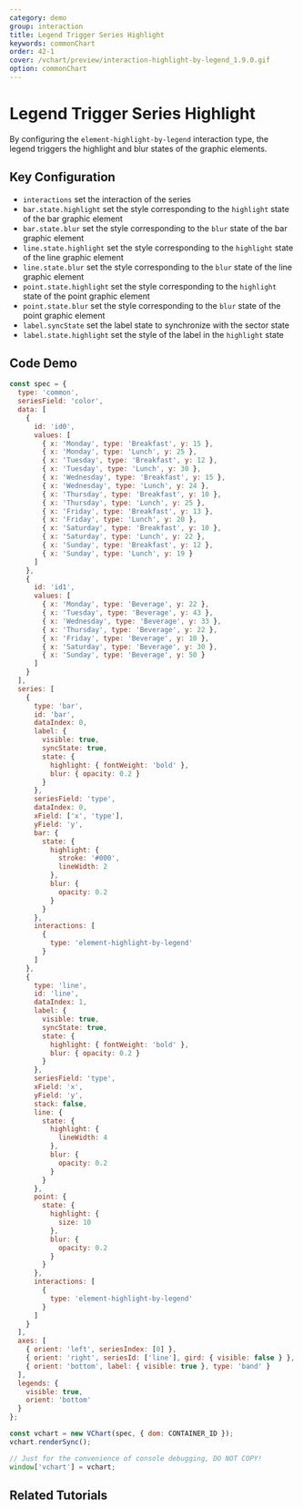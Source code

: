 ```yaml
---
category: demo
group: interaction
title: Legend Trigger Series Highlight
keywords: commonChart
order: 42-1
cover: /vchart/preview/interaction-highlight-by-legend_1.9.0.gif
option: commonChart
---
```


# Legend Trigger Series Highlight

By configuring the `element-highlight-by-legend` interaction type, the legend triggers the highlight and blur states of the graphic elements.

## Key Configuration

- `interactions` set the interaction of the series
- `bar.state.highlight` set the style corresponding to the `highlight` state of the bar graphic element
- `bar.state.blur` set the style corresponding to the `blur` state of the bar graphic element
- `line.state.highlight` set the style corresponding to the `highlight` state of the line graphic element
- `line.state.blur` set the style corresponding to the `blur` state of the line graphic element
- `point.state.highlight` set the style corresponding to the `highlight` state of the point graphic element
- `point.state.blur` set the style corresponding to the `blur` state of the point graphic element
- `label.syncState` set the label state to synchronize with the sector state
- `label.state.highlight` set the style of the label in the `highlight` state

## Code Demo

```javascript livedemo
const spec = {
  type: 'common',
  seriesField: 'color',
  data: [
    {
      id: 'id0',
      values: [
        { x: 'Monday', type: 'Breakfast', y: 15 },
        { x: 'Monday', type: 'Lunch', y: 25 },
        { x: 'Tuesday', type: 'Breakfast', y: 12 },
        { x: 'Tuesday', type: 'Lunch', y: 30 },
        { x: 'Wednesday', type: 'Breakfast', y: 15 },
        { x: 'Wednesday', type: 'Lunch', y: 24 },
        { x: 'Thursday', type: 'Breakfast', y: 10 },
        { x: 'Thursday', type: 'Lunch', y: 25 },
        { x: 'Friday', type: 'Breakfast', y: 13 },
        { x: 'Friday', type: 'Lunch', y: 20 },
        { x: 'Saturday', type: 'Breakfast', y: 10 },
        { x: 'Saturday', type: 'Lunch', y: 22 },
        { x: 'Sunday', type: 'Breakfast', y: 12 },
        { x: 'Sunday', type: 'Lunch', y: 19 }
      ]
    },
    {
      id: 'id1',
      values: [
        { x: 'Monday', type: 'Beverage', y: 22 },
        { x: 'Tuesday', type: 'Beverage', y: 43 },
        { x: 'Wednesday', type: 'Beverage', y: 33 },
        { x: 'Thursday', type: 'Beverage', y: 22 },
        { x: 'Friday', type: 'Beverage', y: 10 },
        { x: 'Saturday', type: 'Beverage', y: 30 },
        { x: 'Sunday', type: 'Beverage', y: 50 }
      ]
    }
  ],
  series: [
    {
      type: 'bar',
      id: 'bar',
      dataIndex: 0,
      label: {
        visible: true,
        syncState: true,
        state: {
          highlight: { fontWeight: 'bold' },
          blur: { opacity: 0.2 }
        }
      },
      seriesField: 'type',
      dataIndex: 0,
      xField: ['x', 'type'],
      yField: 'y',
      bar: {
        state: {
          highlight: {
            stroke: '#000',
            lineWidth: 2
          },
          blur: {
            opacity: 0.2
          }
        }
      },
      interactions: [
        {
          type: 'element-highlight-by-legend'
        }
      ]
    },
    {
      type: 'line',
      id: 'line',
      dataIndex: 1,
      label: {
        visible: true,
        syncState: true,
        state: {
          highlight: { fontWeight: 'bold' },
          blur: { opacity: 0.2 }
        }
      },
      seriesField: 'type',
      xField: 'x',
      yField: 'y',
      stack: false,
      line: {
        state: {
          highlight: {
            lineWidth: 4
          },
          blur: {
            opacity: 0.2
          }
        }
      },
      point: {
        state: {
          highlight: {
            size: 10
          },
          blur: {
            opacity: 0.2
          }
        }
      },
      interactions: [
        {
          type: 'element-highlight-by-legend'
        }
      ]
    }
  ],
  axes: [
    { orient: 'left', seriesIndex: [0] },
    { orient: 'right', seriesId: ['line'], gird: { visible: false } },
    { orient: 'bottom', label: { visible: true }, type: 'band' }
  ],
  legends: {
    visible: true,
    orient: 'bottom'
  }
};

const vchart = new VChart(spec, { dom: CONTAINER_ID });
vchart.renderSync();

// Just for the convenience of console debugging, DO NOT COPY!
window['vchart'] = vchart;
```

## Related Tutorials
